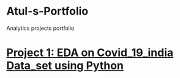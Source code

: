 # Atul-s-Portfolio
Analytics projects portfolio
# [Project 1: EDA on Covid_19_india  Data_set using Python](https://drive.google.com/file/d/1R2ZCa-r6yFjz_7FHKHboE7nXyiZzmeVp/view?usp=sharing)
